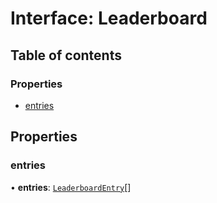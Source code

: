 # Interface: Leaderboard

## Table of contents

### Properties

- [entries](Leaderboard.md#entries)

## Properties

### entries

• **entries**: [`LeaderboardEntry`](LeaderboardEntry.md)[]
